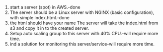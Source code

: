 1. start a server (spot) in AWS.-done
2. The server should be a Linux server with NGINX (basic configuration), with simple index.html.-done
3. the html should have your name The server will take the index.html from s3 and copy it in to the created server.
4. Setup auto scaling group to this server with 40% CPU.-will require more time.
5. ind a solution for monitoring this server/service-will require more time.